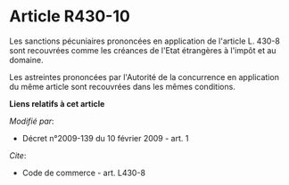 # Article R430-10

Les sanctions pécuniaires prononcées en application de l'article L. 430-8 sont recouvrées comme les créances de l'Etat
étrangères à l'impôt et au domaine. 

Les astreintes prononcées par l'Autorité de la concurrence en application du même article sont recouvrées dans les mêmes
conditions.

**Liens relatifs à cet article**

_Modifié par_:

  - Décret n°2009-139 du 10 février 2009 - art. 1

_Cite_:

  - Code de commerce - art. L430-8
